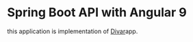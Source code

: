 # Spring Boot API with Angular 9
this application is implementation of [Divar](https://divar.ir/ "Divar's Homepage")app.
